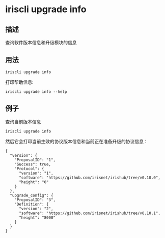# iriscli upgrade info

## 描述

查询软件版本信息和升级模块的信息

## 用法

```
iriscli upgrade info
```

打印帮助信息:

```
iriscli upgrade info --help
```

## 例子

查询当前版本信息

```
iriscli upgrade info 
```

然后它会打印当前生效的协议版本信息和当前正在准备升级的协议信息：

```
{
  "version": {
    "ProposalID": "1",
    "Success": true,
    "Protocol": {
      "version": "1",
      "software": "https://github.com/irisnet/irishub/tree/v0.10.0",
      "height": "0"
    }
  },
  "upgrade_config": {
    "ProposalID": "3",
    "Definition": {
      "version": "2",
      "software": "https://github.com/irisnet/irishub/tree/v0.10.1",
      "height": "8000"
    }
  }
}
```
